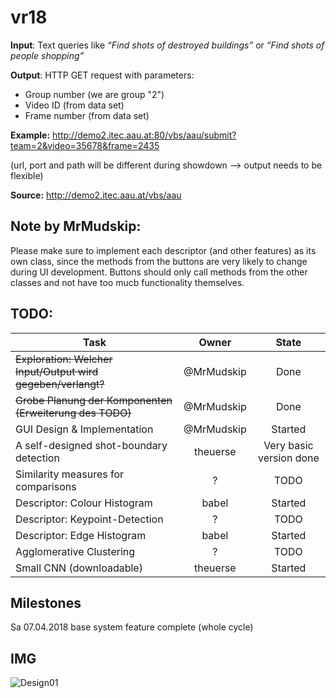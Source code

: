 # vr18
**Input**: Text queries like *“Find shots of destroyed buildings”* or *“Find shots of people shopping”*

**Output**: HTTP GET request with parameters:
* Group number (we are group "2")
* Video ID (from data set)
* Frame number (from data set)

**Example:** http://demo2.itec.aau.at:80/vbs/aau/submit?team=2&video=35678&frame=2435

(url, port and path will be different during showdown --> output needs to be flexible)

**Source:** http://demo2.itec.aau.at/vbs/aau

## Note by MrMudskip:
Please make sure to implement each descriptor (and other features) as its own class, since the methods from the buttons are very likely to change during UI development. Buttons should only call methods from the other classes and not have too mucb functionality themselves.

## TODO:
| Task | Owner | State
|--|:--:|:--:|
|~~Exploration: Welcher Input/Output wird gegeben/verlangt?~~| @MrMudskip | Done
|~~Grobe Planung der Komponenten (Erweiterung des TODO)~~ | @MrMudskip | Done
|GUI Design & Implementation |@MrMudskip| Started
|A self-designed shot-boundary detection | theuerse | Very basic version done
|Similarity measures for comparisons |?| TODO
|Descriptor: Colour Histogram | babel | Started
|Descriptor: Keypoint-Detection |?| TODO
|Descriptor: Edge Histogram | babel | Started
|Agglomerative Clustering|?| TODO
|Small CNN (downloadable)| theuerse | Started

## Milestones
Sa 07.04.2018 base system feature complete (whole cycle)

## IMG
![Design01](https://github.com/theuerse/vr18/blob/1ec8988db8852e3b227385d951201ffa09c0abf4/img/VR_proj_Design_01.png "Design01")

